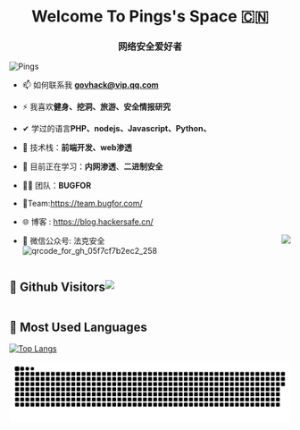 <h1 align="center">Welcome To Pings's Space 🇨🇳</h1>
<h3 align="center">网络安全爱好者</h3>

<p align="left"> <img src="https://komarev.com/ghpvc/?username=BugFor-Pings&label=Profile%20views&color=0e75b6&style=flat" alt="Pings" /> </p>

- 📫 如何联系我 **govhack@vip.qq.com**

- ⚡ 我喜欢**健身、挖洞、旅游、安全情报研究**

- ✔  学过的语言**PHP、nodejs、Javascript、Python、**

- 🚪  技术栈：**前端开发、web渗透**

- 📕  目前正在学习：**内网渗透**、**二进制安全**

- 🐱‍👤 团队：**BUGFOR** 

- 🔗Team:https://team.bugfor.com/

- :globe_with_meridians: 博客 : https://blog.hackersafe.cn/ 


<img align="right" src="https://github-readme-stats.vercel.app/api?username=BugFor-Pings&show_icons=true" />

- :tada: 微信公众号: 法克安全  
![qrcode_for_gh_05f7cf7b2ec2_258]([https://s2.xptou.com/2023/04/13/64381c0d95dcb.jpg](https://s2.xptou.com/2023/04/13/64381c53262cd.jpg))


<h2 align="left" style="display: inline-block;"> &#x1f92b; Github Visitors   <img align="right" src="https://profile-counter.glitch.me/BugFor-Pings/count.svg" /> </h2> 


## &#x1f4dd; Most Used Languages

[![Top Langs](https://github-readme-stats.vercel.app/api/top-langs/?username=BugFor-Pings&hide=html)](https://fireline.fun/)



<picture>
  <source media="(prefers-color-scheme: dark)" srcset="https://raw.githubusercontent.com/yhy0/yhy0/output/github-contribution-grid-snake-dark.svg">
  <source media="(prefers-color-scheme: light)" srcset="https://raw.githubusercontent.com/yhy0/yhy0/output/github-contribution-grid-snake.svg">
  <img alt="github contribution grid snake animation" src="https://raw.githubusercontent.com/yhy0/yhy0/output/github-contribution-grid-snake.svg">
</picture>


